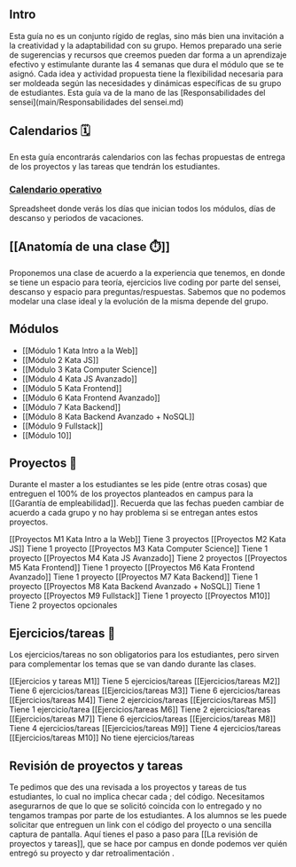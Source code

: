 ## Intro 
Esta guía no es un conjunto rígido de reglas, sino más bien una invitación a la creatividad y la adaptabilidad con su grupo. Hemos preparado una serie de sugerencias y recursos que creemos pueden dar forma a un aprendizaje efectivo y estimulante durante las 4 semanas que dura el módulo que se te asignó. Cada idea y actividad propuesta tiene la flexibilidad necesaria para ser moldeada según las necesidades y dinámicas específicas de su grupo de estudiantes. Esta guía va de la mano de las [Responsabilidades del sensei](main/Responsabilidades del sensei.md)

## Calendarios 🗓️
En esta guía encontrarás calendarios con las fechas propuestas de entrega de los proyectos y las tareas que tendrán los estudiantes.
 ### [Calendario operativo](https://docs.google.com/spreadsheets/d/1Y1xmjy7IqYmHJHGcoDkhKBUcnff051IK4eTE5eK6bZU/edit#gid=1164278491)
 Spreadsheet donde verás los días que inician todos los módulos, días de descanso y periodos de vacaciones.
## [[Anatomía de una clase ⏱️]]
Proponemos una clase de acuerdo a la experiencia que tenemos, en donde se tiene un espacio para teoría, ejercicios live coding por parte del sensei, descanso y espacio para preguntas/respuestas.
Sabemos que no podemos modelar una clase ideal y la evolución de la misma depende del grupo.
## Módulos
- [[Módulo 1 Kata Intro a la Web]]
- [[Módulo 2 Kata JS]]
- [[Módulo 3 Kata Computer Science]]
- [[Módulo 4 Kata JS Avanzado]]
- [[Módulo 5 Kata Frontend]]
- [[Módulo 6 Kata Frontend Avanzado]]
- [[Módulo 7 Kata Backend]]
- [[Módulo 8 Kata Backend Avanzado + NoSQL]]
- [[Módulo 9 Fullstack]]
- [[Módulo 10]]
## Proyectos 🏁
Durante el master a los estudiantes se les pide (entre otras cosas) que entreguen el 100% de los proyectos planteados en campus para la [[Garantía de empleabilidad]]. 
Recuerda que las fechas pueden cambiar de acuerdo a cada grupo y no hay problema si se entregan antes estos proyectos.

[[Proyectos M1 Kata Intro a la Web]] Tiene 3 proyectos
[[Proyectos M2 Kata JS]] Tiene 1 proyecto
[[Proyectos M3 Kata Computer Science]] Tiene 1 proyecto
[[Proyectos M4 Kata JS Avanzado]] Tiene 2 proyectos
[[Proyectos M5 Kata Frontend]] Tiene 1 proyecto
[[Proyectos M6 Kata Frontend Avanzado]] Tiene 1 proyecto
[[Proyectos M7 Kata Backend]] Tiene 1 proyecto
[[Proyectos M8 Kata Backend Avanzado + NoSQL]] Tiene 1 proyecto
[[Proyectos M9 Fullstack]] Tiene 1 proyecto
[[Proyectos M10]] Tiene 2 proyectos opcionales
## Ejercicios/tareas 📝
Los ejercicios/tareas no son obligatorios para los estudiantes, pero sirven para complementar los temas que se van dando durante las clases.

[[Ejercicios y tareas M1]] Tiene 5 ejercicios/tareas
[[Ejercicios/tareas M2]] Tiene 6 ejercicios/tareas
[[Ejercicios/tareas M3]] Tiene 6 ejercicios/tareas
[[Ejercicios/tareas M4]] Tiene 2 ejercicios/tareas
[[Ejercicios/tareas M5]] Tiene 1 ejercicio/tarea
[[Ejercicios/tareas M6]] Tiene 2 ejercicios/tareas
[[Ejercicios/tareas M7]] Tiene 6 ejercicios/tareas
[[Ejercicios/tareas M8]] Tiene 4 ejercicios/tareas
[[Ejercicios/tareas M9]] Tiene 4 ejercicios/tareas
[[Ejercicios/tareas M10]] No tiene ejercicios/tareas


## Revisión de proyectos y tareas
Te pedimos que des una revisada a los proyectos y tareas de tus estudiantes, lo cual no implica checar cada ; del código. Necesitamos asegurarnos de que lo que se solicitó coincida con lo entregado y no tengamos trampas por parte de los estudiantes.
A los alumnos se les puede solicitar que entreguen un link con el código del proyecto o una sencilla captura de pantalla.
Aquí tienes el paso a paso para [[La revisión de proyectos y tareas]], que se hace por campus en donde podemos ver quién entregó su proyecto y dar retroalimentación . 
